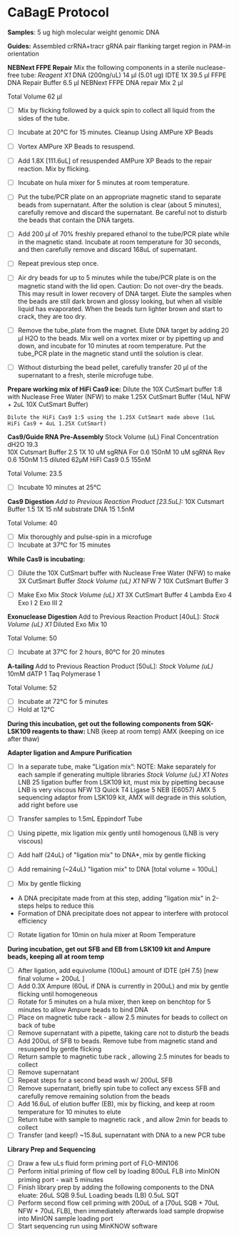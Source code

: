 # CaBagE Protocol
**Samples**: 5 ug high molecular weight genomic DNA

**Guides:** Assembled crRNA+tracr gRNA pair flanking target region in PAM-in orientation

**NEBNext FFPE Repair**
Mix the following components in a sterile nuclease-free tube:
_Reagent						X1_
DNA (200ng/uL)					14 µl (5.01 ug)
IDTE 1X							39.5 µl
FFPE DNA Repair Buffer			6.5 µl
NEBNext FFPE DNA repair Mix		2 µl

Total Volume						62 µl

- [ ] Mix by flicking followed by a quick spin to collect all liquid from the sides of the tube.
- [ ] Incubate at 20°C for 15 minutes.
Cleanup Using AMPure XP Beads
- [ ] Vortex AMPure XP Beads to resuspend.
- [ ] Add 1.8X [111.6uL] of resuspended AMPure XP Beads to the repair reaction. Mix by flicking.
- [ ] Incubate on hula mixer for 5 minutes at room temperature.
- [ ] Put the tube/PCR plate on an appropriate magnetic stand to separate beads from supernatant. After the solution is clear (about 5 minutes), carefully remove and discard the supernatant. Be careful not to disturb the beads that contain the DNA targets.
- [ ] Add 200 μl of 70% freshly prepared ethanol to the tube/PCR plate while in the magnetic stand. Incubate at room temperature for 30 seconds, and then carefully remove and discard 168uL of supernatant.
- [ ] Repeat previous step once.
- [ ] Air dry beads for up to 5 minutes while the tube/PCR plate is on the magnetic stand with the lid open.
Caution: Do not over-dry the beads. This may result in lower recovery of DNA target. Elute the samples when the beads are still dark brown and glossy looking, but when all
visible liquid has evaporated. When the beads turn lighter brown and start to crack, they are too dry.
- [ ] Remove the tube_plate from the magnet. Elute DNA target by adding 20 μl H2O to the beads. Mix well on a vortex mixer or by pipetting up and down, and incubate for 10 minutes at room temperature. Put the tube_PCR plate in the magnetic stand until the solution is clear.
- [ ] Without disturbing the bead pellet, carefully transfer 20 μl of the supernatant to a fresh, sterile microfuge tube.


**Prepare working mix of HiFi Cas9 ice:**
	Dilute the 10X CutSmart buffer 1:8 with Nuclease Free Water (NFW) to 	make 1.25X CutSmart Buffer (14uL NFW + 2uL 10X CutSmart Buffer)

	Dilute the HiFi Cas9 1:5 using the 1.25X CutSmart made above (1uL  	
	HiFi Cas9 + 4uL 1.25X CutSmart)

**Cas9/Guide RNA Pre-Assembly**
Stock						Volume (uL)		Final Concentration
dH2O						19.3			
10X Cutsmart Buffer			2.5				1X
10 uM sgRNA For				0.6				150nM
10 uM sgRNA Rev			0.6				150nM
1:5 diluted 62μM HiFI Cas9	0.5				155nM

Total Volume:				23.5

- [ ] Incubate 10 minutes at 25°C

**Cas9 Digestion**
_Add to Previous Reaction Product [23.5uL]:_
10X Cutsmart Buffer			1.5				1X
15 nM substrate DNA			15				1.5nM

Total Volume:				40

- [ ] Mix thoroughly and pulse-spin in a microfuge
- [ ] Incubate at 37°C for 15 minutes

**While Cas9 is incubating:**

- [ ] Dilute the 10X CutSmart buffer with Nuclease Free Water (NFW) to make 3X CutSmart Buffer
_Stock						Volume (uL) X1_
NFW						7
10X CutSmart Buffer			3

- [ ] Make Exo Mix
_Stock						Volume (uL) X1_
3X CutSmart Buffer			4
Lambda Exo					4
Exo I						2
Exo III						2

**Exonuclease Digestion**
Add to Previous Reaction Product [40uL]:
_Stock						Volume (uL) X1_
Diluted Exo Mix				10

Total Volume:				50

- [ ] Incubate at 37°C for 2 hours, 80°C for 20 minutes

**A-tailing**
Add to Previous Reaction Product [50uL]:
_Stock						Volume (uL)_
10mM dATP					1
Taq Polymerase				1

Total Volume:				52

- [ ] Incubate at 72°C for 5 minutes
- [ ] Hold at 12°C

**During this incubation, get out the following components from SQK-LSK109 reagents to thaw:**
LNB (keep at room temp)
AMX (keeping on ice after thaw)

**Adapter ligation and  Ampure Purification**
- [ ]  In a separate tube, make "Ligation mix”: NOTE: Make separately for each sample if generating multiple libraries
_Stock						Volume (uL) X1	Notes_
LNB							25				ligation buffer from 													LSK109 kit, must mix by 												pipetting because LNB is 												very viscous
NFW						13
Quick T4 Ligase				5				NEB (E6057)
AMX						5				sequencing adaptor from 												LSK109 kit, AMX will 													degrade in this solution, 												add right before use

- [ ] Transfer samples to 1.5mL Eppindorf Tube
- [ ] Using pipette, mix ligation mix gently until homogenous (LNB is very viscous)
- [ ] Add half (24uL) of "ligation mix" to DNA*, mix by gentle flicking
- [ ] Add remaining (~24uL) "ligation mix" to DNA [total volume = 100uL]
- [ ] Mix by gentle flicking
* A DNA precipitate made from at this step, adding "ligation mix" in 2-steps helps to reduce this
* Formation of DNA precipitate does not appear to interfere with protocol efficiency
- [ ] Rotate ligation for 10min on hula mixer at Room Temperature

**During incubation, get out SFB and EB from LSK109 kit and Ampure beads, keeping all at room temp**

- [ ] After ligation, add equivolume (100uL) amount of IDTE (pH 7.5) [new final volume = 200uL ]
- [ ] Add 0.3X Ampure (60uL if DNA is currently in 200uL) and mix by gentle flicking until homogeneous
- [ ] Rotate for 5 minutes on a hula mixer, then keep on benchtop for 5 minutes to allow Ampure beads to bind DNA
- [ ] Place on magnetic tube rack - allow 2.5 minutes for beads to collect on back of tube
- [ ] Remove supernatant with a pipette, taking care not to disturb the beads
- [ ] Add 200uL of SFB to beads. Remove tube from magnetic stand and resuspend by gentle flicking
- [ ] Return sample to magnetic tube rack , allowing 2.5 minutes for beads to collect
- [ ] Remove supernatant
- [ ] Repeat steps for a second bead wash w/ 200uL SFB
- [ ] Remove supernatant, briefly spin tube to collect any excess SFB and carefully remove remaining solution from the beads
- [ ] Add 16.6uL of elution buffer (EB), mix by flicking, and keep at room temperature for 10 minutes to elute
- [ ] Return tube with sample to magnetic rack , and allow 2min for beads to collect
- [ ] Transfer (and keep!) ~15.8uL supernatant with DNA to a new PCR tube

**Library Prep and Sequencing**

- [ ] Draw a few uLs fluid form priming port of FLO-MIN106
- [ ] Perform initial priming of flow cell by loading 800uL FLB into MinION priming port - wait 5 minutes
- [ ] Finish library prep by adding the following components to the DNA eluate:
26uL SQB
9.5uL Loading beads (LB)
0.5uL SQT
- [ ] Perform second flow cell priming with 200uL of a [70uL SQB + 70uL NFW + 70uL FLB], then immediately afterwards load sample dropwise into MinION sample loading port
- [ ] Start sequencing run using MinKNOW software
